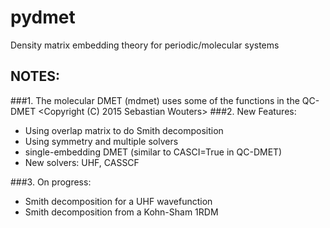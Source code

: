 # pydmet
Density matrix embedding theory for periodic/molecular systems

## NOTES:
###1. The molecular DMET (mdmet) uses some of the functions in the QC-DMET <Copyright (C) 2015 Sebastian Wouters>
###2. New Features:
- Using overlap matrix to do Smith decomposition
- Using symmetry and multiple solvers
- single-embedding DMET (similar to CASCI=True in QC-DMET)
- New solvers: UHF, CASSCF

###3. On progress:
- Smith decomposition for a UHF wavefunction
- Smith decomposition from a Kohn-Sham 1RDM
